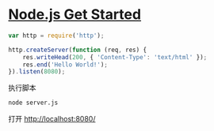 # [Node.js Get Started](https://www.w3schools.com/nodejs/nodejs_get_started.asp)

```javascript
var http = require('http');

http.createServer(function (req, res) {
    res.writeHead(200, { 'Content-Type': 'text/html' });
    res.end('Hello World!');
}).listen(8080);
```

执行脚本

```bash
node server.js
```

打开 <http://localhost:8080/>